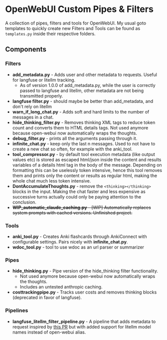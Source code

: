 # OpenWebUI Custom Pipes & Filters

A collection of pipes, filters and tools for OpenWebUI. My usual goto templates to quickly create new Filters and Tools can be found as `templates.py` inside their respective folders.

## Components

### Filters

- **add_metadata.py** - Adds user and other metadata to requests. Useful for langfuse or litellm tracking.
    * As of version 1.0.0 of add_metadata.py, while the user is correctly passed to langfuse and litellm, other metadata are not being transmitted properly.
- **langfuse filter.py** - should maybe be better than add_metadata, and don't rely on litellm
- **warn_if_long_chat.py** - Adds soft and hard limits to the number of messages in a chat.
- **hide_thinking_filter.py** - Removes thinking XML tags to reduce token count and converts them to HTML details tags. Not used anymore because open-webui now automatically wraps the thoughts.
- **debug_filter.py** - prints all the arguments passing through it.
- **infinite_chat.py** - keep only the last n messages. Used to not have to create a new chat so often, for example with the anki_tool.
- **tool_compressor.py** - by default tool execution metadata (like output values etc) is stored as escaped html/json inside the content and results variables of a details html tag in the body of the message. Depending on formatting this can be uselessly token intensive, hence this tool removes them and prints only the content or results as regular html, making the whole chat much less token intensive.
- **DontAccumulateThoughts.py** - remove the `<thinking></thinking>` blocks in the input. Making the chat faster and less expensive as successive turns actually could only be paying attention to the conclusion.
- ~~**WIP_automatic_claude_caching.py**  - [WIP] Automatically replaces system prompts with cached versions. Unfinished project.~~

### Tools

- **anki_tool.py** - Creates Anki flashcards through AnkiConnect with configurable settings. Pairs nicely with **infinite_chat.py**.
- **wdoc_tool.py** - tool to use wdoc as an url parser or summarizer

### Pipes

- **hide_thinking.py** - Pipe version of the hide_thinking filter functionality.
    - Not used anymore because open-webui now automatically wraps the thoughts.
    - Includes an untested anthropic caching.
- **costtrackingpipe.py** - Tracks user costs and removes thinking blocks (deprecated in favor of langfuse).

### Pipelines

- **langfuse_litellm_filter_pipeline.py** - A pipeline that adds metadata to request inspired by [this PR](https://github.com/open-webui/pipelines/pull/438) but with added support for litellm model names instead of open-webui alias.

